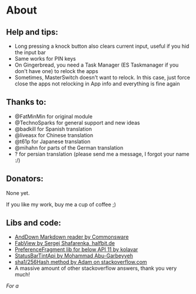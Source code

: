 About
=====
Help and tips:
--------------
- Long pressing a knock button also clears current input, useful if you hid the input bar
- Same works for PIN keys
- On Gingerbread, you need a Task Manager (ES Taskmanager if you don't have one) to relock the apps
- Sometimes, MasterSwitch doesn't want to relock. In this case, just force close the apps not relocking in App info and everything is fine again

Thanks to:
----------
- @FatMinMin for original module
- @TechnoSparks for general support and new ideas
- @badkill for Spanish translation
- @liveasx for Chinese translation
- @t61p for Japanese translation
- @mihahn for parts of the German translation
- ? for persian translation (please send me a message, I forgot your name :/)

Donators:
---------
None yet.

If you like my work, buy me a cup of coffee ;)

Libs and code:
--------------
- [AndDown Markdown reader by Commonsware](https://github.com/commonsguy/cwac-anddown)
- [FabView by Sergej Shafarenka, halfbit.de](https://github.com/beworker/fabuless)
- [PreferenceFragment lib for below API 11 by kolavar](https://github.com/kolavar/android-support-v4-preferencefragment)
- [StatusBarTintApi by Mohammad Abu-Garbeyyeh](https://github.com/MohammadAG/Xposed-Tinted-Status-Bar/blob/master/src/com/mohammadag/colouredstatusbar/StatusBarTintApi.java)
- [sha1/256Hash method by Adam on stackoverflow.com](http://stackoverflow.com/a/11978976)
- A massive amount of other stackoverflow answers, thank you very much!

_For a_